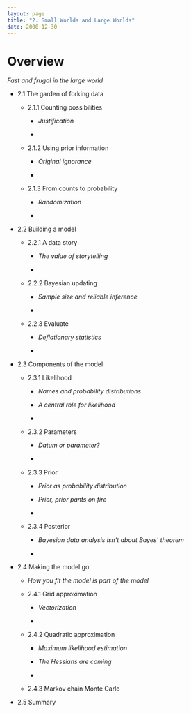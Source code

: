```yaml
---
layout: page
title: "2. Small Worlds and Large Worlds"
date: 2000-12-30
---
```


# Overview

_Fast and frugal in the large world_

* 2.1 The garden of forking data

	* 2.1.1 Counting possibilities
	
		* _Justification_

		* 

	* 2.1.2 Using prior information
	
		* _Original ignorance_

		* 
	
	* 2.1.3 From counts to probability
	
		* _Randomization_

		* 

* 2.2 Building a model

	* 2.2.1 A data story

		* _The value of storytelling_

		* 

	* 2.2.2 Bayesian updating

		* _Sample size and reliable inference_

		* 

	* 2.2.3 Evaluate

		* _Deflationary statistics_

		* 

* 2.3 Components of the model

	* 2.3.1 Likelihood

		* _Names and probability distributions_

		* _A central role for likelihood_

		* 

	* 2.3.2 Parameters

		* _Datum or parameter?_

		* 

	* 2.3.3 Prior

		* _Prior as probability distribution_

		* _Prior, prior pants on fire_

		* 

	* 2.3.4 Posterior

		* _Bayesian data analysis isn't about Bayes' theorem_

		* 

* 2.4 Making the model go

	* _How you fit the model is part of the model_
	
	* 2.4.1 Grid approximation

		* _Vectorization_

		* 

	* 2.4.2 Quadratic approximation
	
		* _Maximum likelihood estimation_

		* _The Hessians are coming_

		* 

	* 2.4.3 Markov chain Monte Carlo

* 2.5 Summary